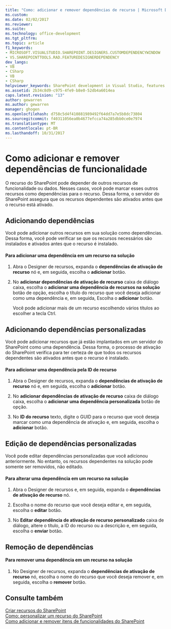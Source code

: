 ```yaml
---
title: "Como: adicionar e remover dependências de recurso | Microsoft Docs"
ms.custom: 
ms.date: 02/02/2017
ms.reviewer: 
ms.suite: 
ms.technology: office-development
ms.tgt_pltfrm: 
ms.topic: article
f1_keywords:
- MICROSOFT.VISUALSTUDIO.SHAREPOINT.DESIGNERS.CUSTOMDEPENDENCYWINDOW
- VS.SHAREPOINTTOOLS.RAD.FEATUREDESIGNERDEPENDENCY
dev_langs:
- VB
- CSharp
- VB
- CSharp
helpviewer_keywords: SharePoint development in Visual Studio, features
ms.assetid: 2b34c8d9-c975-4fe9-b8e0-52db4a6014ea
caps.latest.revision: "13"
author: gewarren
ms.author: gewarren
manager: ghogen
ms.openlocfilehash: d758c5d4f410881989492f64dd7a7e5b8dc73804
ms.sourcegitcommit: f40311056ea0b4677efcca74a285dbb0ce0e7974
ms.translationtype: MT
ms.contentlocale: pt-BR
ms.lasthandoff: 10/31/2017
---
```

# <a name="how-to-add-and-remove-feature-dependencies"></a>Como adicionar e remover dependências de funcionalidade
  O recurso do SharePoint pode depender de outros recursos de funcionalidade ou dados. Nesses casos, você pode marcar esses outros recursos como dependências para o recurso. Dessa forma, o servidor do SharePoint assegura que os recursos dependentes são ativados antes que o recurso está ativado.  
  
## <a name="adding-dependencies"></a>Adicionando dependências  
 Você pode adicionar outros recursos em sua solução como dependências. Dessa forma, você pode verificar se que os recursos necessários são instalados e ativados antes que o recurso é instalado.  
  
#### <a name="to-add-a-dependency-on-a-feature-in-the-solution"></a>Para adicionar uma dependência em um recurso na solução  
  
1.  Abra o Designer de recursos, expanda o **dependências de ativação de recurso** nó e, em seguida, escolha o **adicionar** botão.  
  
2.  No **adicionar dependências de ativação de recurso** caixa de diálogo caixa, escolha o **adicionar uma dependência de recursos na solução** botão de opção, escolha o título do recurso que você deseja adicionar como uma dependência e, em seguida, Escolha o **adicionar** botão.  
  
     Você pode adicionar mais de um recurso escolhendo vários títulos ao escolher a tecla Ctrl.  
  
## <a name="adding-custom-dependencies"></a>Adicionando dependências personalizadas  
 Você pode adicionar recursos que já estão implantados em um servidor do SharePoint como uma dependência. Dessa forma, o processo de ativação do SharePoint verifica para ter certeza de que todos os recursos dependentes são ativados antes que o recurso é instalado.  
  
#### <a name="to-add-a-dependency-by-the-feature-id"></a>Para adicionar uma dependência pela ID de recurso  
  
1.  Abra o Designer de recursos, expanda o **dependências de ativação de recurso** nó e, em seguida, escolha o **adicionar** botão.  
  
2.  No **adicionar dependências de ativação de recurso** caixa de diálogo caixa, escolha o **adicionar uma dependência personalizada** botão de opção.  
  
3.  No **ID do recurso** texto, digite o GUID para o recurso que você deseja marcar como uma dependência de ativação e, em seguida, escolha o **adicionar** botão.  
  
## <a name="editing-custom-dependencies"></a>Edição de dependências personalizadas  
 Você pode editar dependências personalizadas que você adicionou anteriormente. No entanto, os recursos dependentes na solução pode somente ser removidos, não editado.  
  
#### <a name="to-change-a-dependency-on-a-feature-in-the-solution"></a>Para alterar uma dependência em um recurso na solução  
  
1.  Abra o Designer de recursos e, em seguida, expanda o **dependências de ativação de recurso** nó.  
  
2.  Escolha o nome do recurso que você deseja editar e, em seguida, escolha o **editar** botão.  
  
3.  No **Editar dependência de ativação de recurso personalizado** caixa de diálogo, altere o título, a ID do recurso ou a descrição e, em seguida, escolha o **enviar** botão.  
  
## <a name="removing-dependencies"></a>Remoção de dependências  
  
#### <a name="to-remove-a-dependency-on-a-feature-in-the-solution"></a>Para remover uma dependência em um recurso na solução  
  
1.  No Designer de recursos, expanda o **dependências de ativação de recurso** nó, escolha o nome do recurso que você deseja remover e, em seguida, escolha o **remover** botão.  
  
## <a name="see-also"></a>Consulte também  
 [Criar recursos do SharePoint](../sharepoint/creating-sharepoint-features.md)   
 [Como: personalizar um recurso do SharePoint](../sharepoint/how-to-customize-a-sharepoint-feature.md)   
 [Como adicionar e remover itens de funcionalidades do SharePoint](../sharepoint/how-to-add-and-remove-items-to-sharepoint-features.md)  
  
  
